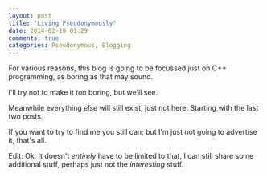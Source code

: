 ```yaml
---
layout: post
title: "Living Pseudonymously"
date: 2014-02-19 01:29
comments: true
categories: Pseudonymous, Blogging
---
```


For various reasons, this blog is going to be focussed just on C++ programming, as boring as that may sound.

I'll try not to make it _too_ boring, but we'll see.

Meanwhile everything _else_ will still exist, just not here. Starting with the last two posts.

If you want to try to find me you still can; but I'm just not going to advertise it, that's all.

Edit: Ok, It doesn't _entirely_ have to be limited to that, I can still share some additional stuff, perhaps just not the _interesting_ stuff.